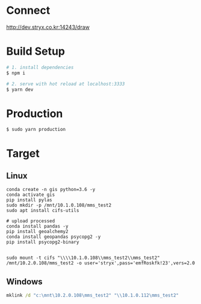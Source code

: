 # Connect
http://dev.stryx.co.kr:14243/draw

# Build Setup

```bash
# 1. install dependencies
$ npm i

# 2. serve with hot reload at localhost:3333
$ yarn dev
```

# Production

```bash
$ sudo yarn production
```

# Target
## Linux
```
conda create -n gis python=3.6 -y
conda activate gis
pip install pylas
sudo mkdir -p /mnt/10.1.0.108/mms_test2
sudo apt install cifs-utils

# upload processed
conda install pandas -y
pip install geoalchemy2
conda install geopandas psycopg2 -y
pip install psycopg2-binary


sudo mount -t cifs "\\\\10.1.0.108\\mms_test2\\mms_test2" /mnt/10.2.0.108/mms_test2 -o user='stryx',pass='emfRoskfk!23',vers=2.0
```

## Windows
```cmd
mklink /d "c:\mnt\10.2.0.108\mms_test2" "\\10.1.0.112\mms_test2"
```
